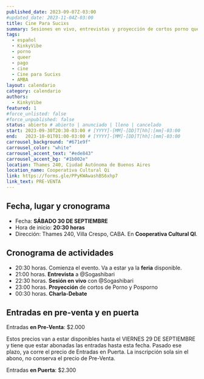 ```yaml
---
published_date: 2023-09-07Z-03:00
#updated_date: 2023-11-04Z-03:00
title: Cine Para Sucixs
summary: Sesiones en vivo, entrevistas y proyección de cortos porno queer-lgtb. Venite a ver cine sucio y mojarte con nosotres.
tags:
  - español
  - KinkyVibe
  - porno
  - queer
  - pago
  - cine
  - Cine para Sucixs
  - AMBA
layout: calendario
category: calendario
authors:
  - KinkyVibe
featured: 1
#force_unlisted: false
#force_unpublished: false
status: abierto # abierto | anunciado | lleno | cancelado
start: 2023-09-30T20:30-03:00 # [YYYY]-[MM]-[DD]T[hh]:[mm]-03:00
end:   2023-10-01T01:00-03:00 # [YYYY]-[MM]-[DD]T[hh]:[mm]-03:00
carrousel_background: "#671e9f"
carrousel_color: "white"
carrousel_accent_text: "#ede843"
carrousel_accent_bg: "#1b002e"
location: Thames 240, Ciudad Autónoma de Buenos Aires
location_name: Cooperativa Cultural Qi
link: https://forms.gle/PPyKWAwashBS6xhp7
link_text: PRE-VENTA
---
```


<!-- <div class="col-2"> -->
<!-- <img src="{pag1}" alt="" /> -->
<!-- <img src="{pag2}" alt="" /> -->
<!-- </div> -->

## Fecha, lugar y cronograma ##

- Fecha: **SÁBADO 30 DE SEPTIEMBRE**
- Hora de inicio:  **20:30 horas**
- Dirección:  Thames 240, Villa Crespo, CABA. En **Cooperativa Cultural QI**.

## Cronograma de actividades ##

- 20:30 horas. Comienza el evento. Va a estar ya la **feria** disponible.
- 21:00 horas. **Entrevista** a @Sogashibari
- 22:30 horas. **Sesión en vivo** con @Sogashibari
- 23:00 horas. **Proyección** de cortos de Porno y Posporno 
- 00:30 horas. **Charla-Debate**


## Entradas en pre-venta y en puerta ##  

Entradas **en Pre-Venta**: $2.000

Estos precios van a estar disponibles hasta el VIERNES 29 DE SEPTIEMBRE y tiene que estar abonadas las entradas hasta esta fecha. Pasado ese plazo, ya corre el precio de Entradas en Puerta. La inscripción sola sin el abono, no conserva el precio de Pre-Venta.

Entradas **en Puerta**: $2.300

<style>
    a {
      color: #222;
      /* text-decoration: none; */
      text-decoration-color: var(--1);
    }
</style>
